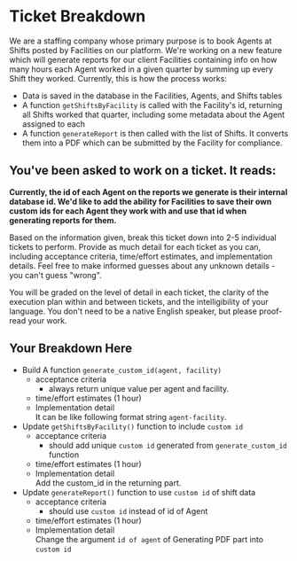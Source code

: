 # Ticket Breakdown
We are a staffing company whose primary purpose is to book Agents at Shifts posted by Facilities on our platform. We're working on a new feature which will generate reports for our client Facilities containing info on how many hours each Agent worked in a given quarter by summing up every Shift they worked. Currently, this is how the process works:

- Data is saved in the database in the Facilities, Agents, and Shifts tables
- A function `getShiftsByFacility` is called with the Facility's id, returning all Shifts worked that quarter, including some metadata about the Agent assigned to each
- A function `generateReport` is then called with the list of Shifts. It converts them into a PDF which can be submitted by the Facility for compliance.

## You've been asked to work on a ticket. It reads:

**Currently, the id of each Agent on the reports we generate is their internal database id. We'd like to add the ability for Facilities to save their own custom ids for each Agent they work with and use that id when generating reports for them.**


Based on the information given, break this ticket down into 2-5 individual tickets to perform. Provide as much detail for each ticket as you can, including acceptance criteria, time/effort estimates, and implementation details. Feel free to make informed guesses about any unknown details - you can't guess "wrong".


You will be graded on the level of detail in each ticket, the clarity of the execution plan within and between tickets, and the intelligibility of your language. You don't need to be a native English speaker, but please proof-read your work.

## Your Breakdown Here
- Build A function `generate_custom_id(agent, facility)`
  - acceptance criteria
    - always return unique value per agent and facility.
  - time/effort estimates (1 hour)
  - Implementation detail <br/>
    It can be like following format string `agent-facility`. 
- Update `getShiftsByFacility()` function to include `custom id`
  - acceptance criteria
    - should add unique `custom id` generated from `generate_custom_id` function
  - time/effort estimates (1 hour)
  - Implementation detail <br/>
    Add the custom_id in the returning part.
- Update `generateReport()` function to use `custom id` of shift data
  - acceptance criteria
    - should use `custom id` instead of id of Agent
  - time/effort estimates (1 hour)
  - Implementation detail <br/>
    Change the argument `id of agent` of Generating PDF part into `custom id` 
